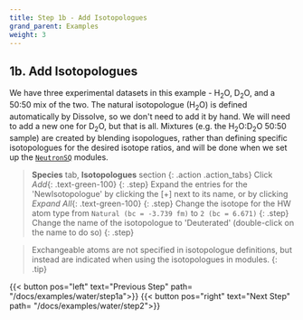 ```yaml
---
title: Step 1b - Add Isotopologues
grand_parent: Examples
weight: 3
---
```


## 1b. Add Isotopologues

We have three experimental datasets in this example - H<sub>2</sub>O, D<sub>2</sub>O, and a 50:50 mix of the two. The natural isotopologue (H<sub>2</sub>O) is defined automatically by Dissolve, so we don't need to add it by hand. We will need to add a new one for D<sub>2</sub>O, but that is all. Mixtures (e.g. the H<sub>2</sub>O:D<sub>2</sub>O 50:50 sample) are created by blending isopologues, rather than defining specific isotopologues for the desired isotope ratios, and will be done when we set up the [`NeutronSQ`](../../userguide/modules/neutronsq) modules.

> **Species** tab, **Isotopologues** section
{: .action .action_tabs}
> Click _Add_{: .text-green-100}
{: .step}
> Expand the entries for the 'NewIsotopologue' by clicking the [+] next to its name, or by clicking _Expand All_{: .text-green-100}
{: .step}
> Change the isotope for the HW atom type from `Natural (bc = -3.739 fm)` to `2 (bc = 6.671)`
{: .step}
> Change the name of the isotopologue to 'Deuterated' (double-click on the name to do so)
{: .step}

> Exchangeable atoms are not specified in isotopologue definitions, but instead are indicated when using the isotopologues in modules.
{: .tip}


{{< button pos="left" text="Previous Step" path= "/docs/examples/water/step1a">}}
{{< button pos="right" text="Next Step" path= "/docs/examples/water/step2">}}
